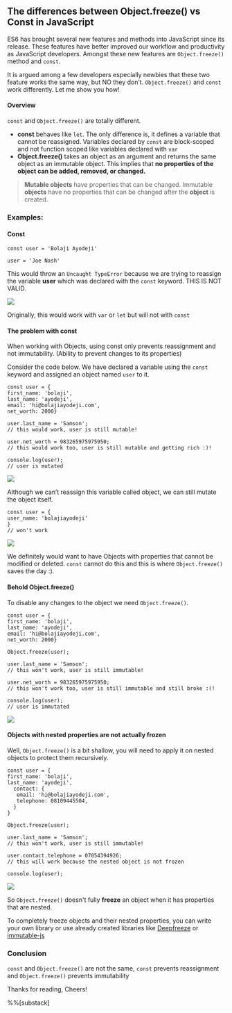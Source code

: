 ## The differences between Object.freeze() vs Const in JavaScript

ES6 has brought several new features and methods into JavaScript since its release. These features have better improved our workflow and productivity as JavaScript developers. Amongst these new features are `Object.freeze()` method and `const`.

It is argued among a few developers especially newbies that these two feature works the same way, but NO they don’t. `Object.freeze()` and `const` work differently. Let me show you how!

#### Overview

`const` and `Object.freeze()` are totally different.

*   **const** behaves like `let`. The only difference is, it defines a variable that cannot be reassigned. Variables declared by `const` are block-scoped and not function scoped like variables declared with `var`
*   **Object.freeze()** takes an object as an argument and returns the same object as an immutable object. This implies that **no properties of the object can be added, removed, or changed.**

> **Mutable objects** have properties that can be changed. Immutable **objects** have no properties that can be changed after the **object** is created.

### Examples:

#### Const


```
const user = 'Bolaji Ayodeji'
```

```
user = 'Joe Nash'
```

This would throw an `Uncaught TypeError` because we are trying to reassign the variable **user** which was declared with the `const` keyword. THIS IS NOT VALID.

![](https://cdn-images-1.medium.com/max/1600/1*fkm8tv7a1jdhQSWa1Hl5tg.png)

Originally, this would work with `var` or `let` but will not with `const`

#### The problem with const

When working with Objects, using const only prevents reassignment and not immutability. (Ability to prevent changes to its properties)

Consider the code below. We have declared a variable using the `const` keyword and assigned an object named `user` to it.

```
const user = {  
first_name: 'bolaji',  
last_name: 'ayodeji',  
email: 'hi@bolajiayodeji.com',  
net_worth: 2000}
```

```
user.last_name = 'Samson';
// this would work, user is still mutable!
```

```
user.net_worth = 983265975975950;
// this would work too, user is still mutable and getting rich :)!
```

```
console.log(user);  
// user is mutated
```

![](https://cdn-images-1.medium.com/max/1600/1*fXjTs7lGxDXd3bFv2rF1Vg.png)

Although we can’t reassign this variable called object, we can still mutate the object itself.

```
const user = {  
user_name: 'bolajiayodeji'
}
// won't work
```

![](https://cdn-images-1.medium.com/max/1600/1*hxSHWKuB8nopFHif_ETW9g.png)

We definitely would want to have Objects with properties that cannot be modified or deleted. `const` cannot do this and this is where `Object.freeze()` saves the day :).

#### Behold Object.freeze()

To disable any changes to the object we need `Object.freeze()`.

```
const user = {  
first_name: 'bolaji',  
last_name: 'ayodeji',  
email: 'hi@bolajiayodeji.com',  
net_worth: 2000}
```

```
Object.freeze(user);
```

```
user.last_name = 'Samson';
// this won't work, user is still immutable!
```

```
user.net_worth = 983265975975950;
// this won't work too, user is still immutable and still broke :(!
```

```
console.log(user);  
// user is immutated
```

![](https://cdn-images-1.medium.com/max/1600/1*uiv64RdHsencUe9ZKptrbw.png)

#### Objects with nested properties are not actually frozen

Well, `Object.freeze()` is a bit shallow, you will need to apply it on nested objects to protect them recursively.

```
const user = {  
first_name: 'bolaji',  
last_name: 'ayodeji',  
  contact: {    
   email: 'hi@bolajiayodeji.com',   
   telephone: 08109445504,  
  }
}
```

```
Object.freeze(user);
```

```
user.last_name = 'Samson';
// this won't work, user is still immutable!
```

```
user.contact.telephone = 07054394926;
// this will work because the nested object is not frozen
```

```
console.log(user);
```

![](https://cdn-images-1.medium.com/max/1600/1*xL0vmY5YC7n3hq5SfIT-Vg.png)

So `Object.freeze()` doesn't fully **freeze** an object when it has properties that are nested.

To completely freeze objects and their nested properties, you can write your own library or use already created libraries like [Deepfreeze](https://github.com/substack/deep-freeze) or [immutable-js](https://github.com/immutable-js/immutable-js)

### Conclusion

`const` and `Object.freeze()` are not the same, `const` prevents reassignment and `Object.freeze()` prevents immutability

Thanks for reading, Cheers!

%%[substack]
